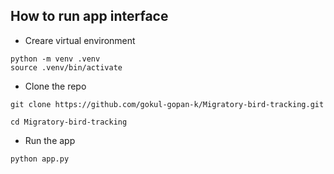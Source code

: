 ## How to run app interface
* Creare virtual environment

```python -m venv .venv ```  
```source .venv/bin/activate ```

* Clone the repo
  
```git clone https://github.com/gokul-gopan-k/Migratory-bird-tracking.git```

```cd Migratory-bird-tracking```



* Run the app
  
```python app.py```
